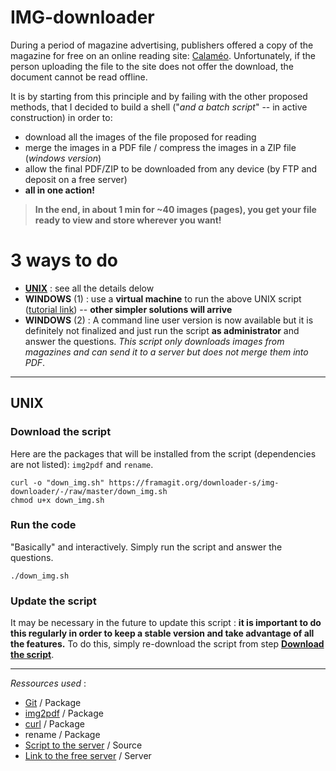 # IMG-downloader

During a period of magazine advertising, publishers offered a copy of the magazine for free on an online reading site: [Calaméo](https://calameo.com). Unfortunately, if the person uploading the file to the site does not offer the download, the document cannot be read offline.

It is by starting from this principle and by failing with the other proposed methods, that I decided to build a shell ("*and a batch script*" -- in active construction) in order to:
- download all the images of the file proposed for reading
- merge the images in a PDF file / compress the images in a ZIP file (*windows version*)
- allow the final PDF/ZIP to be downloaded from any device (by FTP and deposit on a free server)
- **all in one action!**

> **In the end, in about 1 min for ~40 images (pages), you get your file ready to view and store wherever you want!**

# 3 ways to do
- **[UNIX](#unix)** : see all the details delow
- **WINDOWS** (1) : use a **virtual machine** to run the above UNIX script ([tutorial link](https://medium.com/platform-engineer/how-to-install-debian-linux-on-virtualbox-with-guest-additions-778afa0ee7e0)) -- **other simpler solutions will arrive**
- **WINDOWS** (2) : A command line user version is now available but it is definitely not finalized and just run the script **as administrator** and answer the questions. *This script only downloads images from magazines and can send it to a server but does not merge them into PDF*.

---

## UNIX
### Download the script
Here are the packages that will be installed from the script (dependencies are not listed): `img2pdf` and `rename`.
```{bash}
curl -o "down_img.sh" https://framagit.org/downloader-s/img-downloader/-/raw/master/down_img.sh
chmod u+x down_img.sh
```
### Run the code
"Basically" and interactively. Simply run the script and answer the questions.
```{bash}
./down_img.sh
```
### Update the script
It may be necessary in the future to update this script : **it is important to do this regularly in order to keep a stable version and take advantage of all the features.** To do this, simply re-download the script from step **[Download the script](#download-the-script)**.

---

*Ressources used* :
- [Git](https://github.com/git/git) / Package
- [img2pdf](https://gitlab.mister-muffin.de/josch/img2pdf) / Package
- [curl](https://github.com/curl/curl) / Package
- rename / Package
- [Script to the server](https://forum.ubuntu-fr.org/viewtopic.php?id=120246) / Source
- [Link to the free server](http://dl.free.fr) / Server